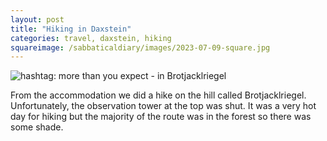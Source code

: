 ```yaml
---
layout: post
title: "Hiking in Daxstein"
categories: travel, daxstein, hiking
squareimage: /sabbaticaldiary/images/2023-07-09-square.jpg
---
```

<img src="/sabbaticaldiary/images/2023-07-09.jpg" alt="hashtag: more than you expect - in Brotjacklriegel" class="center">

From the accommodation we did a hike on the hill called Brotjacklriegel. Unfortunately, the observation tower at the top was shut. It was a very hot day for hiking but the majority of the route was in the forest so there was some shade.